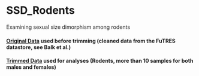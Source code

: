 # SSD_Rodents
Examining sexual size dimorphism among rodents

#### <a href="https://data.cyverse.org/dav-anon/iplant/home/rwalls/FuTRES_data/Projects/SSD_Rodents/futres.cleaned.data.csv">Original Data</a> used before trimming (cleaned data from the FuTRES datastore, see Balk et al.)
#### <a href="https://data.cyverse.org/dav-anon/iplant/home/rwalls/FuTRES_data/Projects/SSD_Rodents/rodents.csv">Trimmed Data</a> used for analyses (Rodents, more than 10 samples for both males and females)
